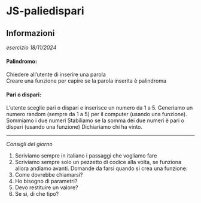 # JS-paliedispari

## **Informazioni**  
*esercizio 18/11/2024*

#### **Palindromo:** 
Chiedere all’utente di inserire una parola  
Creare una funzione per capire se la parola inserita è palindroma


#### **Pari o dispari:**  
L’utente sceglie pari o dispari e inserisce un numero da 1 a 5.
Generiamo un numero random (sempre da 1 a 5) per il computer (usando una funzione).
Sommiamo i due numeri
Stabiliamo se la somma dei due numeri è pari o dispari (usando una funzione)
Dichiariamo chi ha vinto.

---

*Consigli del giorno*
1. Scriviamo sempre in italiano i passaggi che vogliamo fare
2. Scriviamo sempre solo un pezzetto di codice alla volta, se funziona allora andiamo avanti.
Domande da  farsi quando si crea una funzione:
3. Come dovrebbe chiamarsi?
4. Ho bisogno di parametri?
5. Devo restituire un valore?
6. Se sì, di che tipo?